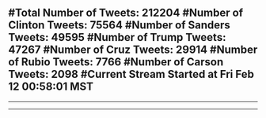 #Total Number of Tweets: 212204 
#Number of Clinton Tweets: 75564
#Number of Sanders Tweets: 49595
#Number of Trump Tweets: 47267
#Number of Cruz Tweets: 29914
#Number of Rubio Tweets: 7766
#Number of Carson Tweets: 2098
#Current Stream Started at Fri Feb 12 00:58:01 MST
---
---
---
